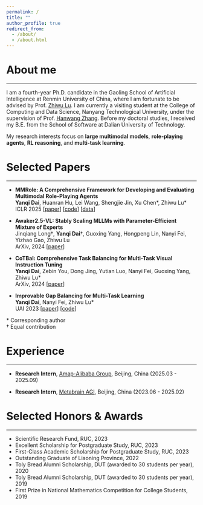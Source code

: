 ```yaml
---
permalink: /
title: ""
author_profile: true
redirect_from: 
  - /about/
  - /about.html
---
```


# About me
------

I am a fourth-year Ph.D. candidate in the Gaoling School of Artificial Intelligence at Renmin University of China, where I am fortunate to be advised by Prof. [Zhiwu Lu](https://gsai.ruc.edu.cn/english/luzhiwu). I am currently a visiting student at the College of Computing and Data Science, Nanyang Technological University, under the supervision of Prof. [Hanwang Zhang](https://personal.ntu.edu.sg/hanwangzhang/).
Before my doctoral studies, I received my B.E. from the School of Software at Dalian University of Technology.

My research interests focus on **large multimodal models**, **role-playing agents**, **RL reasoning**, and **multi-task learning**.

# Selected Papers
------

- **MMRole: A Comprehensive Framework for Developing and Evaluating Multimodal Role-Playing Agents**\
  **Yanqi Dai**, Huanran Hu, Lei Wang, Shengjie Jin, Xu Chen\*, Zhiwu Lu\*\
  ICLR 2025 \[[paper](https://arxiv.org/abs/2408.04203)\] \[[code](https://github.com/YanqiDai/MMRole)\] \[[data](https://huggingface.co/datasets/YanqiDai/MMRole_dataset)\]

- **Awaker2.5-VL: Stably Scaling MLLMs with Parameter-Efficient Mixture of Experts**\
  Jinqiang Long†, **Yanqi Dai**†, Guoxing Yang, Hongpeng Lin, Nanyi Fei, Yizhao Gao, Zhiwu Lu\
  ArXiv, 2024 \[[paper](https://arxiv.org/abs/2411.10669)\]

- **CoTBal: Comprehensive Task Balancing for Multi-Task Visual Instruction Tuning**\
  **Yanqi Dai**, Zebin You, Dong Jing, Yutian Luo, Nanyi Fei, Guoxing Yang, Zhiwu Lu\*\
  ArXiv, 2024 \[[paper](https://arxiv.org/abs/2403.04343)\]

- **Improvable Gap Balancing for Multi-Task Learning**\
  **Yanqi Dai**, Nanyi Fei, Zhiwu Lu\*\
  UAI 2023 \[[paper](https://proceedings.mlr.press/v216/dai23a.html)\] \[[code](https://github.com/YanqiDai/IGB4MTL)\]

\* Corresponding author\
† Equal contribution

# Experience
------

- **Research Intern**, [Amap-Alibaba Group](https://mobile.amap.com/), Beijing, China (2025.03 - 2025.09)

- **Research Intern**, [Metabrain AGI](https://www.metabrainagi.com/), Beijing, China (2023.06 - 2025.02)

# Selected Honors & Awards
------

- Scientific Research Fund, RUC, 2023
- Excellent Scholarship for Postgraduate Study, RUC, 2023
- First-Class Academic Scholarship for Postgraduate Study, RUC, 2023
- Outstanding Graduate of Liaoning Province, 2022
- Toly Bread Alumni Scholarship, DUT (awarded to 30 students per year), 2020
- Toly Bread Alumni Scholarship, DUT (awarded to 30 students per year), 2019
- First Prize in National Mathematics Competition for College Students, 2019


